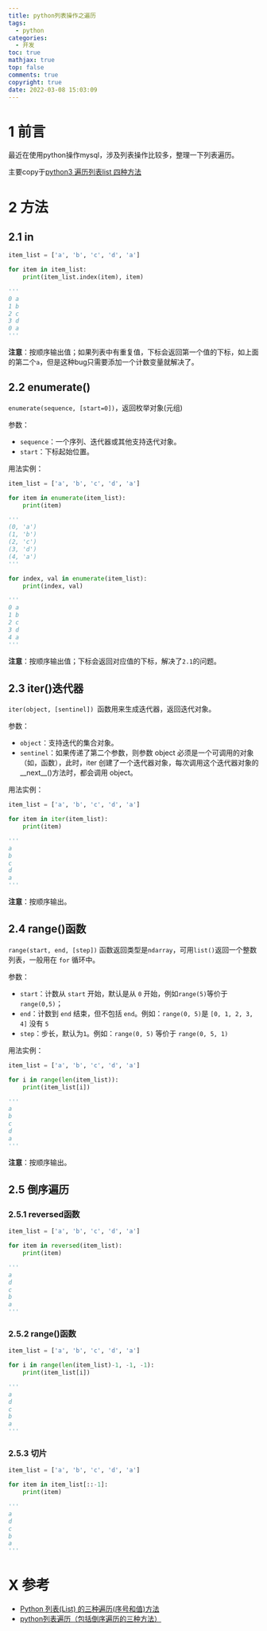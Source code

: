 ```yaml
---
title: python列表操作之遍历
tags:
  - python
categories:
  - 开发
toc: true
mathjax: true
top: false
comments: true
copyright: true
date: 2022-03-08 15:03:09
---
```


# 1 前言

最近在使用python操作mysql，涉及列表操作比较多，整理一下列表遍历。

主要copy于[python3 遍历列表list 四种方法](https://blog.csdn.net/whatday/article/details/100557888)

# 2 方法

## 2.1 in

```python
item_list = ['a', 'b', 'c', 'd', 'a']

for item in item_list:
    print(item_list.index(item), item)

'''
0 a
1 b
2 c
3 d
0 a
'''
```

**注意**：按顺序输出值；如果列表中有重复值，下标会返回第一个值的下标，如上面的第二个`a`，但是这种bug只需要添加一个计数变量就解决了。

## 2.2 enumerate()

`enumerate(sequence, [start=0])`，返回枚举对象(元组)

参数：

- `sequence`：一个序列、迭代器或其他支持迭代对象。
- `start`：下标起始位置。

 用法实例：

```python
item_list = ['a', 'b', 'c', 'd', 'a']

for item in enumerate(item_list):
    print(item)

'''
(0, 'a')
(1, 'b')
(2, 'c')
(3, 'd')
(4, 'a')
'''

for index, val in enumerate(item_list):
    print(index, val)

'''
0 a
1 b
2 c
3 d
4 a
'''
```

**注意**：按顺序输出值；下标会返回对应值的下标，解决了`2.1`的问题。

## 2.3 iter()迭代器

 `iter(object, [sentinel]) `函数用来生成迭代器，返回迭代对象。

 参数：

- `object`：支持迭代的集合对象。
- `sentinel`：如果传递了第二个参数，则参数 object 必须是一个可调用的对象（如，函数），此时，iter 创建了一个迭代器对象，每次调用这个迭代器对象的__next__()方法时，都会调用 object。

用法实例：

```python
item_list = ['a', 'b', 'c', 'd', 'a']

for item in iter(item_list):
    print(item)

'''
a
b
c
d
a
'''
```

**注意**：按顺序输出。

## 2.4 range()函数

`range(start, end, [step])` 函数返回类型是`ndarray`，可用`list()`返回一个整数列表，一般用在 `for` 循环中。

参数：

- `start`：计数从 `start` 开始，默认是从 `0` 开始，例如`range(5)`等价于`range(0,5)`；
- `end`：计数到 `end` 结束，但不包括 `end`。例如：`range(0, 5)`是 `[0, 1, 2, 3, 4]` 没有 `5`
- `step`：步长，默认为`1`。例如：`range(0, 5)` 等价于 `range(0, 5, 1)`

用法实例：

```python
item_list = ['a', 'b', 'c', 'd', 'a']

for i in range(len(item_list)):
    print(item_list[i])

'''
a
b
c
d
a
'''
```

**注意**：按顺序输出。

## 2.5 倒序遍历

### 2.5.1 reversed函数

```python
item_list = ['a', 'b', 'c', 'd', 'a']

for item in reversed(item_list):
    print(item)

'''
a
d
c
b
a
'''
```

### 2.5.2 range()函数

```python
item_list = ['a', 'b', 'c', 'd', 'a']

for i in range(len(item_list)-1, -1, -1):
    print(item_list[i])

'''
a
d
c
b
a
'''
```

### 2.5.3 切片

```python
item_list = ['a', 'b', 'c', 'd', 'a']

for item in item_list[::-1]:
    print(item)

'''
a
d
c
b
a
'''
```

# X 参考

* [Python 列表(List) 的三种遍历(序号和值)方法](https://www.cnblogs.com/pizitai/p/6398276.html)
* [python列表遍历（包括倒序遍历的三种方法）](https://www.cnblogs.com/GumpYan/p/12334839.html)
